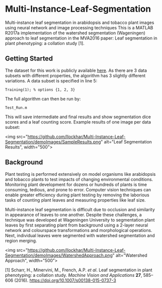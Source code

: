 # Multi-Instance-Leaf-Segmentation
Multi-instance leaf segmentation in arabidopsis and tobacco plant images using neural network and image processing techniques
This is a MATLAB R2017a implementation of the watershed segmentation (Wageningen) approach to leaf segmentation in the MVA2016 paper: Leaf segmentation in plant phenotyping: a collation study [1]. 

## Getting Started
The dataset for this work is publicly available [here](http://www.plant-phenotyping.org/datasets). As there are 3 data subsets with different properties, the algorithm has 3 slightly different variations. A data subset is specified in line 5:
```
Training(1); % options {1, 2, 3}
```
The full algorithm can then be run by:
```
Test_Run.m
```
This will save intermediate and final results and show segmentation dice scores and a leaf counting score. Example results of one image per data subset:

<img src="https://github.com/llockhar/Multi-Instance-Leaf-Segmentation/demoImages/SampleResults.png" alt="Leaf Segmentation Results", width="500">

## Background
Plant testing is performed extensively on model organisms like arabidopsis and tobacco plants to test impacts of changing environmental conditions. Monitoring plant development for dozens or hundreds of plants is time consuming, tedious, and prone to error. Computer vision techniques can enable greater efficiency during plant testing by removing the laborious tasks of counting plant leaves and measuring properties like leaf size. 

Multi-instance leaf segmentation is difficult due to occlusion and similarity in appearance of leaves to one another. Despite these challenges, a technique was developed at Wageningen University to segmentation plant leaves by first separating plant from background using a 2-layer neural network and colourspace transformations and morphological operations. Next, individual leaves were segmented with watershed segmentation and region merging.

<img src="https://github.com/llockhar/Multi-Instance-Leaf-Segmentation/demoImages/WatershedApproach.png" alt="Watershed Approach", width="500">

[1] Scharr, H., Minervini, M., French, A.P. *et al*. Leaf segmentation in plant phenotyping: a collation study. *Machine Vision and Applications* **27**, 585–606 (2016). https://doi.org/10.1007/s00138-015-0737-3
